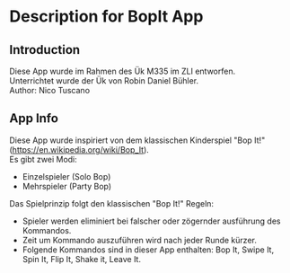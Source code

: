 Description for BopIt App
=========================

Introduction
------------
Diese App wurde im Rahmen des Ük M335 im ZLI entworfen.\
Unterrichtet wurde der Ük von Robin Daniel Bühler.\
Author: Nico Tuscano

App Info
--------
Diese App wurde inspiriert von dem klassischen Kinderspiel "Bop It!" (https://en.wikipedia.org/wiki/Bop_It). \
Es gibt zwei Modi:
- Einzelspieler (Solo Bop)
- Mehrspieler (Party Bop)

Das Spielprinzip folgt den klassischen "Bop It!" Regeln:
- Spieler werden eliminiert bei falscher oder zögernder ausführung des Kommandos.
- Zeit um Kommando auszuführen wird nach jeder Runde kürzer.
- Folgende Kommandos sind in dieser App enthalten: Bop It, Swipe It, Spin It, Flip It, Shake it, Leave It.

